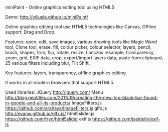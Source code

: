 miniPaint - Online graphics editing tool using HTML5

Demo: http://viliusle.github.io/miniPaint/

Online graphics editing tool use HTML5 technologies like Canvas, Offline support,
Drag and Drop.

Features: open, edit, save images, various drawing tools like Magic Wand tool, Clone tool, 
erase, fill, colour picker, colour selector, layers, pencil, brush, shapes, trim, flip, 
rotate, resize, Lanczos resample, transparency, zoom, grid, EXIF data, crop, 
export/import layers data, paste from clipboard, 25 various filters including blur, Tilt Shift.

Key features: layers, transparency, offline graphics editing.

It works in all modern browsers that support HTML5.

Used libraries:
JQuery http://jquery.com/
Menu http://blog.geotitles.com/2011/09/creating-the-new-top-black-bar-found-in-google-and-all-its-products/
ImageFilters.js https://github.com/arahaya/ImageFilters.js
glfx.js http://evanw.github.io/glfx.js/
html5slider.js https://github.com/fryn/html5slider
exif.js https://github.com/jseidelin/exif-js
